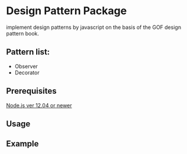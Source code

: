Design Pattern Package
========
implement design patterns by javascript on the basis of the GOF design pattern book.

Pattern list:
----
- Observer
- Decorator

Prerequisites
----
  [Node.js ver 12.04 or newer](http://nodejs.org)
 
    
Usage
----

Example
----
